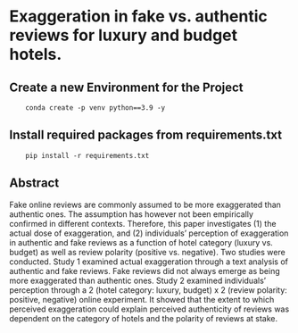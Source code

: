 # Exaggeration in fake vs. authentic reviews for luxury and budget hotels.


## Create a new Environment for the Project
```
    conda create -p venv python==3.9 -y

```
## Install required packages from requirements.txt

```
    pip install -r requirements.txt
```

## Abstract

Fake online reviews are commonly assumed to be more exaggerated than authentic ones. The assumption has however not been empirically confirmed in different contexts. Therefore, this paper investigates (1) the actual dose of exaggeration, and (2) individuals’ perception of exaggeration in authentic and fake reviews as a function of hotel category (luxury vs. budget) as well as review polarity (positive vs. negative). Two studies were conducted. Study 1 examined actual exaggeration through a text analysis of authentic and fake reviews. Fake reviews did not always emerge as being more exaggerated than authentic ones. Study 2 examined individuals’ perception through a 2 (hotel category: luxury, budget) x 2 (review polarity: positive, negative) online experiment. It showed that the extent to which perceived exaggeration could explain perceived authenticity of reviews was dependent on the category of hotels and the polarity of reviews at stake.

